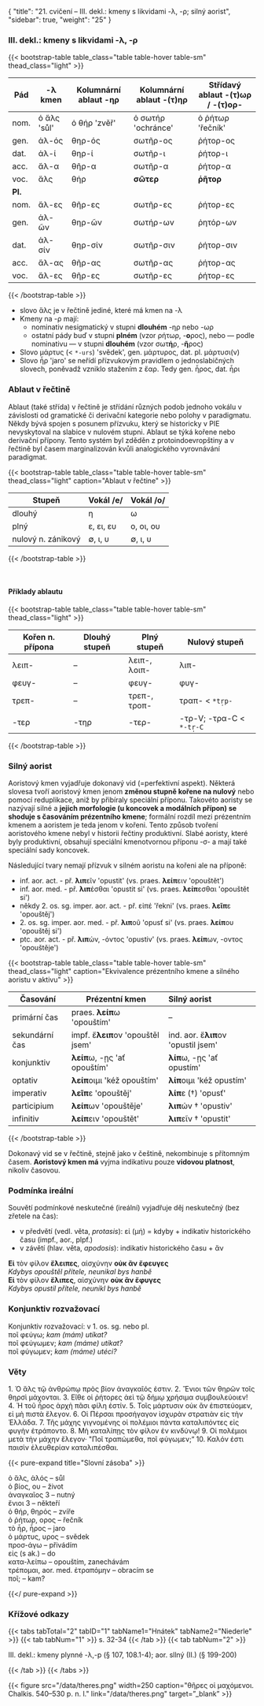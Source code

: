 {
"title": "21. cvičení – III. dekl.: kmeny s likvidami -λ, -ρ; silný aorist",
    "sidebar": true,
    "weight": "25"
}

### III. dekl.: kmeny s likvidami -λ, -ρ

{{< bootstrap-table table_class="table table-hover table-sm" thead_class="light" >}}

| Pád     | -λ kmen     | Kolumnární ablaut -ηρ | Kolumnární ablaut -(τ)ηρ | Střídavý ablaut -(τ)ωρ / -(τ)ορ- |
| ------- | ----------- | --------------------- | ------------------------ | -------------------------------- |
| nom.    | ὁ ἅλς 'sůl' | ὁ θήρ 'zvěř'          | ὁ σωτήρ 'ochránce'       | ὁ ῥήτωρ 'řečník'                 |
| gen.    | ἁλ-ός       | θηρ-ός                | σωτῆρ-ος                 | ῥήτορ-ος                         |
| dat.    | ἁλ-ί        | θηρ-ί                 | σωτῆρ-ι                  | ῥήτορ-ι                          |
| acc.    | ἅλ-α        | θῆρ-α                 | σωτῆρ-α                  | ῥήτορ-α                          |
| voc.    | ἅλς         | θήρ                   | **σῶτερ**                | **ῥῆτορ**                        |
| **Pl.** |             |                       |                          |                                  |
| nom.    | ἅλ-ες       | θῆρ-ες                | σωτῆρ-ες                 | ῥήτορ-ες                         |
| gen.    | ἁλ-ῶν       | θηρ-ῶν                | σωτήρ-ων                 | ῥητόρ-ων                         |
| dat.    | ἁλ-σίν      | θηρ-σίν               | σωτῆρ-σιν                | ῥήτορ-σιν                        |
| acc.    | ἅλ-ας       | θῆρ-ας                | σωτῆρ-ας                 | ῥήτορ-ας                         |
| voc.    | ἅλ-ες       | θῆρ-ες                | σωτῆρ-ες                 | ῥήτορ-ες                         |

{{< /bootstrap-table >}}

- slovo ἅλς je v řečtině jediné, které má kmen na -λ
- Kmeny na -ρ mají: 
  - nominativ nesigmatický v stupni **dlouhém** -ηρ nebo -ωρ
  - ostatní pády buď v stupni **plném** (vzor ρήτωρ, -**ο**ρος), nebo — podle nominativu — v stupni **dlouhém** (vzor σωτ**ή**ρ, -**ῆ**ρος)
- Slovo μάρτυς (< `*-urs`) 'svědek', gen. μάρτυρος, dat. pl. μάρτυσι(ν)
- Slovo ἦρ 'jaro' se neřídí přízvukovým pravidlem o jednoslabičných slovech, poněvadž vzniklo stažením z ἔαρ. Tedy gen. ἦρος, dat. ἦρι

### Ablaut v řečtině

Ablaut (také střída) v řečtině je střídání různých podob jednoho vokálu v závislosti od gramatické či derivační kategorie nebo polohy v paradigmatu. Někdy bývá spojen s posunem přízvuku, který se historicky v PIE nevyskytoval na slabice v nulovém stupni. Ablaut se týká kořene nebo derivační přípony. Tento systém byl zděděn z protoindoevropštiny a v řečtině byl časem marginalizován kvůli analogického vyrovnávání paradigmat.  

{{< bootstrap-table table_class="table table-hover table-sm" thead_class="light" caption="Ablaut v řečtine" >}}

| Stupeň             | Vokál /e/ | Vokál /o/ |
| ------------------ | --------- | --------- |
| dlouhý             | η         | ω         |
| plný               | ε, ει, ευ | ο, οι, ου |
| nulový n. zánikový | ∅, ι, υ   | ∅, ι, υ   |

{{< /bootstrap-table >}}

&nbsp;

#### Příklady ablautu

{{< bootstrap-table table_class="table table-hover table-sm" thead_class="light" >}}

| Kořen n. přípona | Dlouhý stupeň | Plný stupeň  | Nulový stupeň             |
| ---------------- | ------------- | ------------ | ------------------------- |
| λειπ-            | –             | λειπ-, λοιπ- | λιπ-                      |
| φευγ-            | –             | φευγ-        | φυγ-                      |
| τρεπ-            | –             | τρεπ-, τροπ- | τραπ- < `*tr̩p-`          |
| -τερ             | -τηρ          | -τερ-        | -τρ-V; -τρα-C < `*-tr̩-C` |

{{< /bootstrap-table >}}

### Silný aorist

Aoristový kmen vyjadřuje dokonavý vid (=perfektivní aspekt). Některá slovesa tvoří aoristový kmen jenom **změnou stupně kořene na nulový** nebo pomocí reduplikace, aniž by přibíraly speciální příponu. Takovéto aoristy se nazývají silné a **jejich morfologie (u koncovek a modálních přípon) se shoduje s časováním prézentního kmene**; formální rozdíl mezi prézentním kmenem a aoristem je teda jenom v kořeni. Tento způsob tvoření aoristového kmene nebyl v historii řečtiny produktivní. Slabé aoristy, které byly produktivní, obsahují speciální kmenotvornou příponu -σ- a mají také speciální sady koncovek.  

Následující tvary nemají přízvuk v silném aoristu na kořeni ale na příponě:

- inf. aor. act. - př. **λιπ**εῖν 'opustit' (vs. praes. **λείπ**ειν 'opouštět')
- inf. aor. med. - př. **λιπ**έσθαι 'opustit si' (vs. praes. **λείπ**εσθαι 'opouštět si')
- někdy 2\. os. sg. imper. aor. act. - př. εἰπέ 'řekni' (vs. praes. **λεῖπ**ε 'opouštěj')
- 2\. os. sg. imper. aor. med. - př. **λιπ**οῦ 'opusť si' (vs. praes. **λείπ**ου 'opouštěj si')
- ptc. aor. act. - př. **λιπ**ών, -όντος 'opustiv' (vs. praes. **λείπ**ων, -οντος 'opouštěje')

{{< bootstrap-table table_class="table table-hover table-sm" thead_class="light" caption="Ekvivalence prézentního kmene a silného aoristu v aktivu" >}}

| Časování       | Prézentní kmen                    | Silný aorist                        |
| -------------- | --------------------------------- |:----------------------------------- |
| primární čas   | praes. **λείπ**ω 'opouštím'       | –                                   |
| sekundární čas | impf. ἔ**λειπ**ον 'opouštěl jsem' | ind. aor. ἔ**λιπ**ον 'opustil jsem' |
| konjunktiv     | **λείπ**ω, -ῃς 'ať opouštím'      | **λίπ**ω, -ῃς 'ať opustím'          |
| optativ        | **λείπ**οιμι 'kéž opouštím'       | **λίπ**οιμι 'kéž opustím'           |
| imperativ      | **λεῖπ**ε 'opouštěj'              | **λίπ**ε (†) 'opusť'                |
| participium    | **λείπ**ων 'opouštěje'            | **λιπ**ών † 'opustiv'               |
| infinitiv      | **λείπ**ειν 'opouštět'            | **λιπ**εῖν † 'opustit'              |

{{< /bootstrap-table >}}

Dokonavý vid se v řečtině, stejně jako v češtině, nekombinuje s přítomným časem. **Aoristový kmen má** vyjma indikativu pouze **vidovou platnost**, nikoliv časovou. 

### Podmínka ireální

Souvětí podmínkové neskutečné (ireální) vyjadřuje děj neskutečný
(bez zřetele na čas):

- v předvětí (vedl. věta, *protasis*): εἰ (μή) = kdyby + indikativ historického času (impf., aor., plpf.)
- v závětí (hlav. věta, *apodosis*): indikativ historického času + ἄν

**Εἰ** τὸν φίλον **ἔλειπες**, αἰσχύνην **οὐκ ἂν ἔφευγες**  
*Kdybys opouštěl přítele, neunikal bys hanbě*   
**Εἰ** τὸν φίλον **ἔλιπες**, αἰσχύνην **οὐκ ἂν ἔφυγες**  
*Kdybys opustil přítele, neunikl bys hanbě*

### Konjunktiv rozvažovací

Konjunktiv rozvažovací: v 1. os. sg. nebo pl.  
ποῖ φεύγω; *kam (mám) utíkat?*  
ποῖ φεύγωμεν; *kam (máme) utíkat?*  
ποῖ φύγωμεν; *kam (máme) utéci?*   

### Věty

1\. Ὁ ἅλς τῷ ἀνθρώπῳ πρὸς βίον ἀναγκαῖός ἐστιν. 2. Ἔνιοι τῶν θηρῶν τοῖς θηρσὶ μάχονται. 3. Εἴθε οἱ ῥήτορες ἀεὶ τῷ δήμῳ χρήσιμα συμβουλεύοιεν! 4. Ἡ τοῦ ἦρος ἀρχὴ πᾶσι φίλη ἐστίν. 5. Τοῖς μάρτυσιν οὐκ ἂν ἐπιστεύομεν, εἰ μὴ πιστὰ ἔλεγον. 6. Οἱ Πέρσαι προσήγαγον ἰσχυρὰν στρατιὰν εἰς τὴν Ἑλλάδα. 7. Τῆς μάχης γιγνομένης οἱ πολέμιοι πάντα καταλιπόντες εἰς φυγὴν ἐτράποντο. 8. Μὴ καταλίπῃς τὸν φίλον ἐν κινδύνῳ! 9. Οἱ πολέμιοι μετὰ τὴν μάχην ἔλεγον· "Ποῖ τραπώμεθα, ποῖ φύγωμεν;“ 10. Καλόν ἐστι παισὶν ἐλευθερίαν καταλιπέσθαι.

{{< pure-expand title="Slovní zásoba" >}}      

ὁ ἅλς, ἁλός – sůl  
ὁ βίος, ου – život  
ἀναγκαῖος 3 – nutný  
ἔνιοι 3 – někteří  
ὁ θήρ, θηρός – zvíře  
ὁ ῥήτωρ, ορος – řečník  
τὸ ἦρ, ἦρος – jaro  
ὁ μάρτυς, υρος – svědek   
προσ-άγω – přivádím  
εἰς (s ak.) – do  
κατα-λείπω – opouštím, zanechávám  
τρέπομαι, aor. med. ἐτραπόμην – obracím se  
ποῖ; – kam?

{{</ pure-expand >}}

### Křížové odkazy

{{< tabs tabTotal="2" tabID="1" tabName1="Hnátek" tabName2="Niederle" >}}
{{< tab tabNum="1" >}}
s. 32-34
{{< /tab >}}
{{< tab tabNum="2" >}}

III. dekl.: kmeny plynné -λ,-p (§ 107, 108.1-4); aor. sllný (II.) (§ 199-200) 

{{< /tab >}}
{{< /tabs >}}

{{< figure src="/data/theres.png" width=250 caption="θῆρες οἱ μαχόμενοι. Chalkis. 540–530 p. n. l." link="/data/theres.png" target=”_blank” >}}
